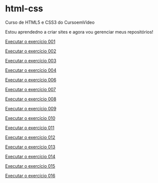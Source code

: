 # html-css
Curso de HTML5 e CSS3 do CursoemVídeo

Estou aprendedno a criar sites e agora vou gerenciar meus repositórios!

<a href="https://murilom19.github.io/html-css/exercicios/ex001/index.html">Executar o exercício 001</a>

<a href="https://murilom19.github.io/html-css/exercicios/ex002/index.html">Executar o exercício 002</a>

<a href="https://murilom19.github.io/html-css/exercicios/ex003/index.html">Executar o exercício 003</a>

<a href="https://murilom19.github.io/html-css/exercicios/ex004/index.html">Executar o exercício 004</a>

<a href="https://murilom19.github.io/html-css/exercicios/ex006/index.html">Executar o exercício 006</a>

<a href="https://murilom19.github.io/html-css/exercicios/ex007/index.html">Executar o exercício 007</a>

<a href="https://murilom19.github.io/html-css/exercicios/ex008/index.html">Executar o exercício 008</a>

<a href="https://murilom19.github.io/html-css/exercicios/ex009/index.html">Executar o exercício 009</a>

<a href="https://murilom19.github.io/html-css/exercicios/ex010/index.html">Executar o exercício 010</a>

<a href="https://murilom19.github.io/html-css/exercicios/ex011/index.html">Executar o exercício 011</a>

<a href="https://murilom19.github.io/html-css/exercicios/ex012/index.html">Executar o exercício 012</a>

<a href="https://murilom19.github.io/html-css/exercicios/ex013/index.html">Executar o exercício 013</a>

   <a href="https://murilom19.github.io/html-css/exercicios/ex014/index.html">Executar o exercício 014</a>

   <a href="https://murilom19.github.io/html-css/exercicios/ex015/index.html">Executar o exercício 015</a>

   <a href="https://murilom19.github.io/html-css/exercicios/ex001/index.html">Executar o exercício 016</a>